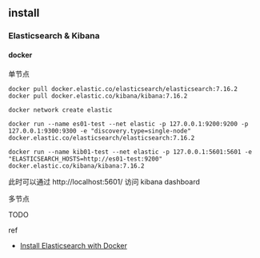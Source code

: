 ## install 

### Elasticsearch & Kibana

 #### docker

单节点

``` shell
docker pull docker.elastic.co/elasticsearch/elasticsearch:7.16.2
docker pull docker.elastic.co/kibana/kibana:7.16.2

docker network create elastic

docker run --name es01-test --net elastic -p 127.0.0.1:9200:9200 -p 127.0.0.1:9300:9300 -e "discovery.type=single-node" docker.elastic.co/elasticsearch/elasticsearch:7.16.2

docker run --name kib01-test --net elastic -p 127.0.0.1:5601:5601 -e "ELASTICSEARCH_HOSTS=http://es01-test:9200" docker.elastic.co/kibana/kibana:7.16.2

```

此时可以通过 http://localhost:5601/ 访问 kibana dashboard







多节点

TODO









ref

- [Install Elasticsearch with Docker](https://www.elastic.co/guide/en/elasticsearch/reference/7.16/docker.html)

